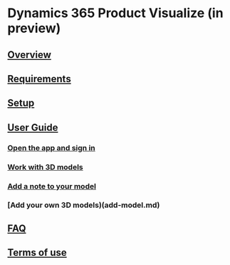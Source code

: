 # Dynamics 365 Product Visualize (in preview)
## [Overview](index.md)
## [Requirements](requirements.md)
## [Setup](sign-up.md)
## [User Guide](user-guide.md)
### [Open the app and sign in](sign-in.md)
### [Work with 3D models](manipulate-models.md)
### [Add a note to your model](add-note.md)
### [Add your own 3D models)(add-model.md)
## [FAQ](faq.md)
## [Terms of use](../legal/product-visualize-terms.md)
